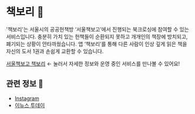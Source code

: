 # 책보리 🌱
'책보리'는 서울시의 공공헌책방 ‘서울책보고’에서 진행되는 북크로싱에 참여할 수 있는 서비스입니다. 충분히 가치 있는 헌책들이 순환되지 못하고 개개인의 책장에 방치되고, 폐기되는 상황이 안타까웠습니다. 앱 ‘책보리’를 통해 다른 사람이 인상 깊게 읽은 책을 자신의 도서 1권과 손쉽게 교환할 수 있습니다.

[서울책보고 책보리](https://seoulbookbogo.kr/bookcross/front) ← 눌러서 자세한 정보와 운영 중인 서비스를 만나볼 수 있어요!

## 관련 정보 👀
- [Instagram](https://www.instagram.com/p/CcUjiPXrpUN/?utm_source=ig_web_copy_link)
- [이뉴스 투데이](http://www.enewstoday.co.kr/news/articleView.html?idxno=1564884)
